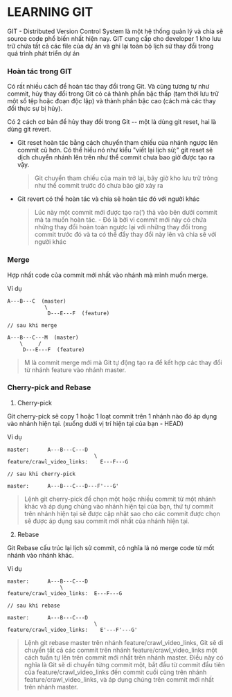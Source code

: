 # LEARNING GIT
GIT - Distributed Version Control System là một hệ thống quản lý và chia sẽ source code phổ biến nhất hiện nay.
GIT cung cấp cho developer 1 kho lưu trữ chứa tất cả các file của dự án và ghi lại toàn bộ lịch sử thay đổi trong quá trình phát triển dự án
### Hoàn tác trong GIT
Có rất nhiều cách để hoàn tác thay đổi trong Git. Và cũng tương tự như commit, hủy thay đổi trong Git có cả thành phần bậc thấp (tạm thời lưu trữ một số tệp hoặc đoạn độc lập) và thành phần bậc cao (cách mà các thay đổi thực sự bị hủy). <br /> 

Có 2 cách cơ bản để hủy thay đổi trong Git -- một là dùng git reset, hai là dùng git revert.

- Git reset hoàn tác bằng cách chuyển tham chiếu của nhánh ngược lên commit cũ hơn. Có thể hiểu nó như kiểu "viết lại lịch sử;" 
git reset sẽ dịch chuyển nhánh lên trên như thể commit chưa bao giờ được tạo ra vậy.
    >  Git chuyển tham chiếu của main trở lại, bây giờ kho lưu trữ trông như thể commit trước đó chưa bảo giờ xảy ra

- Git revert có thể hoàn tác và chia sẻ hoàn tác đó với người khác
    > Lúc này một commit mới được tạo ra(‘) thả vào bên dưới commit mà ta muốn hoàn tác. - Đó là bởi vì commit mới  này có chứa những thay đổi hoàn toàn ngược lại với những thay đổi trong commit trước đó và ta có thể đẩy thay đổi này lên và chia sẽ với người khác

### Merge
Hợp nhất code của commit mới nhất vào nhánh mà mình muốn merge.

Ví dụ
```
A---B---C  (master)
            \
             D---E---F  (feature)

// sau khi merge

A---B---C---M  (master)
    \     /
     D---E---F  (feature)
```
> M là commit merge mới mà Git tự động tạo ra để kết hợp các thay đổi từ nhánh feature vào nhánh master.
### Cherry-pick and Rebase
1. Cherry-pick

Git cherry-pick sẽ copy 1 hoặc 1 loạt commit trên 1 nhánh nào đó áp dụng vào nhánh hiện tại. (xuống dưới vị trí hiện tại của bạn - HEAD)

Ví dụ
```
master:      A---B---C---D
                            \
feature/crawl_video_links:    E---F---G

// sau khi cherry-pick

master:      A---B---C---D---F'---G'
```
>Lệnh git cherry-pick để chọn một hoặc nhiều commit từ một nhánh khác và áp dụng chúng vào nhánh hiện tại của bạn, thứ tự commit trên nhánh hiện tại sẽ được cập nhật sao cho các commit được chọn sẽ được áp dụng sau commit mới nhất của nhánh hiện tại.
2. Rebase

Git Rebase cấu trúc lại lịch sử commit, có nghĩa là nó merge code từ mốt nhánh vào nhánh khác. 

Ví dụ
```
master:      A---B---C---D
                 \
feature/crawl_video_links:  E---F---G

// sau khi rebase

master:      A---B---C---D
                            \
feature/crawl_video_links:    E'---F'---G'
```
>Lệnh git rebase master trên nhánh feature/crawl_video_links, Git sẽ di chuyển tất cả các commit trên nhánh feature/crawl_video_links một cách tuần tự lên trên commit mới nhất trên nhánh master. Điều này có nghĩa là Git sẽ di chuyển từng commit một, bắt đầu từ commit đầu tiên của feature/crawl_video_links đến commit cuối cùng trên nhánh feature/crawl_video_links, và áp dụng chúng trên commit mới nhất trên nhánh master.